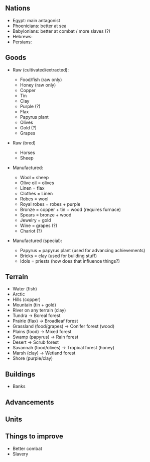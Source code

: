 ## Nations

- Egypt: main antagonist
- Phoenicians: better at sea
- Babylonians: better at combat / more slaves (?)
- Hebrews: 
- Persians: 

## Goods

- Raw (cultivated/extracted):
  - Food/fish (raw only)
  - Honey (raw only)
  - Copper
  - Tin
  - Clay
  - Purple (?)
  - Flax
  - Papyrus plant
  - Olives
  - Gold (?)
  - Grapes

- Raw (bred)
  - Horses
  - Sheep

- Manufactured:
  - Wool = sheep
  - Olive oil = olives
  - Linen = flax
  - Clothes = Linen
  - Robes = wool
  - Royal robes = robes + purple
  - Bronze = copper + tin + wood (requires furnace)
  - Spears = bronze + wood
  - Jewelry = gold
  - Wine = grapes (?)
  - Chariot (?)

- Manufactured (special):
  - Papyrus = papyrus plant (used for advancing achievements)
  - Bricks = clay (used for building stuff)
  - Idols = priests (how does that influence things?)

## Terrain

- Water (fish)
- Arctic
- Hills (copper)
- Mountain (tin + gold)
- River on any terrain (clay)
- Tundra -> Boreal forest
- Prairie (flax) -> Broadleaf forest
- Grassland (food/grapes) -> Conifer forest (wood)
- Plains (food) -> Mixed forest
- Swamp (papyrus) -> Rain forest
- Desert -> Scrub forest
- Savannah (food/olives) -> Tropical forest (honey)
- Marsh (clay) -> Wetland forest
- Shore (purple/clay)

## Buildings

- Banks


## Advancements


## Units


## Things to improve
- Better combat
- Slavery